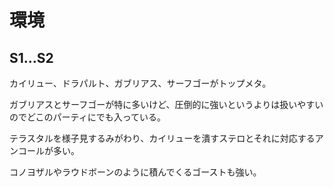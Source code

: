 # 環境

## S1...S2

カイリュー、ドラパルト、ガブリアス、サーフゴーがトップメタ。

ガブリアスとサーフゴーが特に多いけど、圧倒的に強いというよりは扱いやすいのでどこのパーティにでも入っている。

テラスタルを様子見するみがわり、カイリューを潰すステロとそれに対応するアンコールが多い。

コノヨザルやラウドボーンのように積んでくるゴーストも強い。
